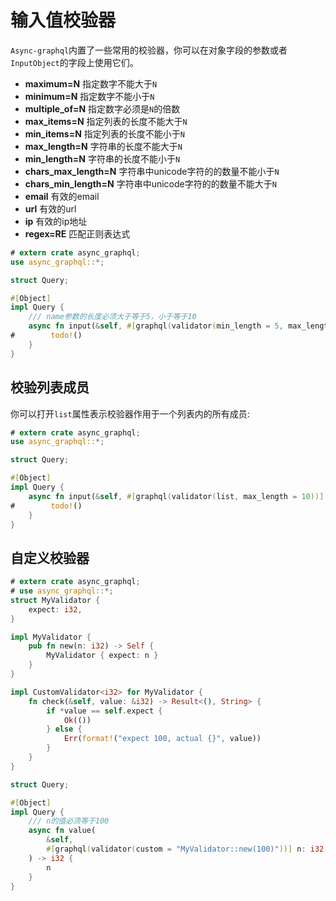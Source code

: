 # 输入值校验器

`Async-graphql`内置了一些常用的校验器，你可以在对象字段的参数或者`InputObject`的字段上使用它们。

- **maximum=N** 指定数字不能大于`N`
- **minimum=N** 指定数字不能小于`N`
- **multiple_of=N** 指定数字必须是`N`的倍数
- **max_items=N** 指定列表的长度不能大于`N`
- **min_items=N** 指定列表的长度不能小于`N`
- **max_length=N** 字符串的长度不能大于`N`
- **min_length=N** 字符串的长度不能小于`N`
- **chars_max_length=N** 字符串中unicode字符的的数量不能小于`N`
- **chars_min_length=N** 字符串中unicode字符的的数量不能大于`N`
- **email** 有效的email
- **url** 有效的url
- **ip** 有效的ip地址
- **regex=RE** 匹配正则表达式

```rust
# extern crate async_graphql;
use async_graphql::*;

struct Query;

#[Object]
impl Query {
    /// name参数的长度必须大于等于5，小于等于10
    async fn input(&self, #[graphql(validator(min_length = 5, max_length = 10))] name: String) -> Result<i32> {
#        todo!()    
    }
}
```

## 校验列表成员

你可以打开`list`属性表示校验器作用于一个列表内的所有成员:

```rust
# extern crate async_graphql;
use async_graphql::*;

struct Query;

#[Object]
impl Query {
    async fn input(&self, #[graphql(validator(list, max_length = 10))] names: Vec<String>) -> Result<i32> {
#        todo!()
    }
}
```

## 自定义校验器

```rust
# extern crate async_graphql;
# use async_graphql::*;
struct MyValidator {
    expect: i32,
}

impl MyValidator {
    pub fn new(n: i32) -> Self {
        MyValidator { expect: n }
    }
}

impl CustomValidator<i32> for MyValidator {
    fn check(&self, value: &i32) -> Result<(), String> {
        if *value == self.expect {
            Ok(())
        } else {
            Err(format!("expect 100, actual {}", value))
        }
    }
}

struct Query;

#[Object]
impl Query {
    /// n的值必须等于100
    async fn value(
        &self,
        #[graphql(validator(custom = "MyValidator::new(100)"))] n: i32,
    ) -> i32 {
        n
    }
}
```
